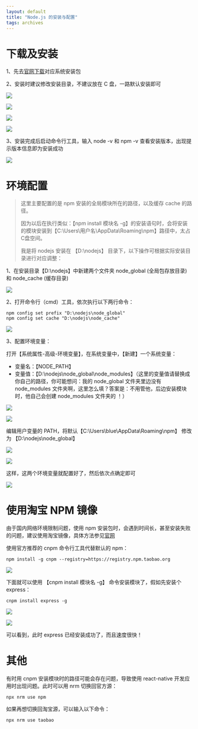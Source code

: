```yaml
---
layout: default
title: "Node.js 的安装与配置"
tags: archives
---
```


# 下载及安装

1、先去[官网下载](https://nodejs.org/en/download/)对应系统安装包

2、安装时建议修改安装目录，不建议放在 C 盘，一路默认安装即可

![](https://lien-1258580758.cos.ap-shanghai.myqcloud.com/blog-img/nodejs_install/20200401150019.jpg)

![](https://lien-1258580758.cos.ap-shanghai.myqcloud.com/blog-img/nodejs_install/20200401145917.jpg)

![](https://lien-1258580758.cos.ap-shanghai.myqcloud.com/blog-img/nodejs_install/20200401150044.jpg)

![](https://lien-1258580758.cos.ap-shanghai.myqcloud.com/blog-img/nodejs_install/20200401150113.jpg)

3、安装完成后启动命令行工具，输入 node -v 和 npm -v 查看安装版本，出现提示版本信息即为安装成功

![](https://lien-1258580758.cos.ap-shanghai.myqcloud.com/blog-img/nodejs_install/20200401150159.jpg)

# 环境配置

> 这里主要配置的是 npm 安装的全局模块所在的路径，以及缓存 cache 的路径。
>
> 因为以后在执行类似：【npm install 模块名 -g】的安装语句时，会将安装的模块安装到【C:\Users\用户名\AppData\Roaming\npm】路径中，太占C盘空间。
>
> 我是将 nodejs 安装在 【D:\nodejs】 目录下，以下操作可根据实际安装目录进行对应调整：
>

1、在安装目录【D:\nodejs】中新建两个文件夹 node_global (全局包存放目录) 和 node_cache (缓存目录)

![](https://lien-1258580758.cos.ap-shanghai.myqcloud.com/blog-img/nodejs_install/20200401155921.jpg)

2、打开命令行（cmd）工具，依次执行以下两行命令： 

```
npm config set prefix "D:\nodejs\node_global"
npm config set cache "D:\nodejs\node_cache"
```

![](https://lien-1258580758.cos.ap-shanghai.myqcloud.com/blog-img/nodejs_install/20200401153225.jpg)

3、配置环境变量：

打开【系统属性-高级-环境变量】，在系统变量中，【新建】一个系统变量：

- 变量名：【NODE_PATH】
- 变量值：【D:\nodejs\node_global\node_modules】（这里的变量值请替换成你自己的路径，你可能想问：我的 node_global 文件夹里边没有 node_modules 文件夹啊，这里怎么填？答案是：不用管他，后边安装模块时，他自己会创建 node_modules 文件夹的 ！）

![](https://lien-1258580758.cos.ap-shanghai.myqcloud.com/blog-img/nodejs_install/bian1.jpg)

![](https://lien-1258580758.cos.ap-shanghai.myqcloud.com/blog-img/nodejs_install/20200401153357.jpg)

编辑用户变量的 PATH，将默认【C:\Users\blue\AppData\Roaming\npm】 修改为 【D:\nodejs\node_global】

![](https://lien-1258580758.cos.ap-shanghai.myqcloud.com/blog-img/nodejs_install/bian2.jpg)

![](https://lien-1258580758.cos.ap-shanghai.myqcloud.com/blog-img/nodejs_install/20200401153552.jpg)

这样，这两个环境变量就配置好了，然后依次点确定即可

![](https://lien-1258580758.cos.ap-shanghai.myqcloud.com/blog-img/nodejs_install/bian3.jpg)

# 使用淘宝 NPM 镜像

由于国内网络环境限制问题，使用 npm 安装包时，会遇到时间长，甚至安装失败的问题，建议使用淘宝镜像，具体方法参见[官网](https://developer.aliyun.com/mirror/NPM?from=tnpm)

使用官方推荐的 cnpm 命令行工具代替默认的 npm：

```
npm install -g cnpm --registry=https://registry.npm.taobao.org
```

![](https://lien-1258580758.cos.ap-shanghai.myqcloud.com/blog-img/nodejs_install/20200401153809.jpg)

下面就可以使用 【cnpm install 模块名 -g】  命令安装模块了，假如先安装个 express：

```
cnpm install express -g
```

![](https://lien-1258580758.cos.ap-shanghai.myqcloud.com/blog-img/nodejs_install/20200401160307.jpg)

![](https://lien-1258580758.cos.ap-shanghai.myqcloud.com/blog-img/nodejs_install/20200401160320.jpg)

可以看到，此时 express 已经安装成功了，而且速度很快！

# 其他



有时用 cnpm 安装模块时的路径可能会存在问题，导致使用 react-native 开发应用时出现问题。此时可以用 nrm 切换回官方源：

```
npx nrm use npm
```

如果再想切换回淘宝源，可以输入以下命令：

```
npx nrm use taobao
```

